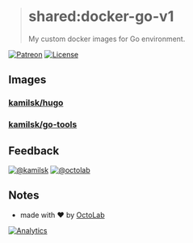 > # shared:docker-go-v1
>
> My custom docker images for Go environment.

[![Patreon](https://img.shields.io/badge/patreon-donate-orange.svg)](https://www.patreon.com/octolab)
[![License](https://img.shields.io/github/license/mashape/apistatus.svg?maxAge=2592000)](LICENSE)

## Images

### [kamilsk/hugo](https://hub.docker.com/r/kamilsk/hugo/)

### [kamilsk/go-tools](https://hub.docker.com/r/kamilsk/go-tools/)

## Feedback

[![@kamilsk](https://img.shields.io/badge/author-%40kamilsk-blue.svg)](https://twitter.com/ikamilsk)
[![@octolab](https://img.shields.io/badge/sponsor-%40octolab-blue.svg)](https://twitter.com/octolab_inc)

## Notes

- made with ❤️ by [OctoLab](https://www.octolab.org/)

[![Analytics](https://ga-beacon.appspot.com/UA-109817251-4/shared/docker-go-v1:readme)](https://github.com/igrigorik/ga-beacon)
